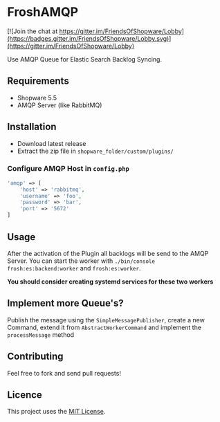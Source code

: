 # FroshAMQP

[![Join the chat at https://gitter.im/FriendsOfShopware/Lobby](https://badges.gitter.im/FriendsOfShopware/Lobby.svg)](https://gitter.im/FriendsOfShopware/Lobby)

Use AMQP Queue for Elastic Search Backlog Syncing.

## Requirements

- Shopware 5.5
- AMQP Server (like RabbitMQ)

## Installation

- Download latest release
- Extract the zip file in `shopware_folder/custom/plugins/`

### Configure AMQP Host in ``config.php``

```php
'amqp' => [
    'host' => 'rabbitmq',
    'username' => 'foo',
    'password' => 'bar',
    'port' => '5672'
]
```

## Usage

After the activation of the Plugin all backlogs will be send to the AMQP Server. You can start the worker with `./bin/console frosh:es:backend:worker` and `frosh:es:worker`.

**You should consider creating systemd services for these two workers**


## Implement more Queue's?

Publish the message using the `SimpleMessagePublisher`, create a new Command, extend it from `AbstractWorkerCommand` and implement the `processMessage` method

## Contributing

Feel free to fork and send pull requests!


## Licence

This project uses the [MIT License](LICENCE.md).
